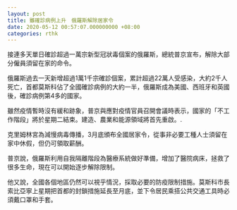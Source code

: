 ```yaml
---
layout: post
title: 雖確診病例上升　俄羅斯解除居家令
date: 2020-05-12 00:57:07.000000000 +08:00
categories: rthk
---
```


接連多天單日確診超過一萬宗新型冠狀毒個案的俄羅斯，總統普京宣布，解除大部分僱員須留在家的命令。

俄羅斯過去一天新增超過1萬1千宗確診個案，累計超過22萬人受感染，大約2千人死亡，首都莫斯科佔了全國確診病例的大約一半，俄羅斯成為美國、西班牙和英國後，確診病例第4多的國家。

雖然疫情暫時沒有緩和跡象，普京與應對疫情官員召開會議時表示，國家的「不工作階段」將於星期二結束。建造、農業和能源領域將首先重啟。.

克里姆林宮為減慢病毒傳播，3月底頒布全國居家令，從事非必要工種人士須留在家中休假，但仍可領取薪酬。

普京說，俄羅斯利用自我隔離階段為醫療系統做好準備，增加了醫院病床，拯救了很多生命，現在可以開始逐步解除限制。

他又說，全國各個地區仍然可以視乎情況，採取必要的防疫限制措施。莫斯科市長索比亞寧上星期把首都的封鎖措施延長至月底，並下令居民乘搭公共交通工具時必須戴口罩和手套。
